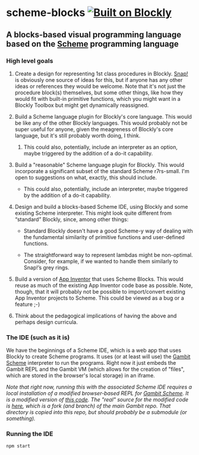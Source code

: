 # scheme-blocks [![Built on Blockly](https://tinyurl.com/built-on-blockly)](https://github.com/google/blockly)
## A blocks-based visual programming language based on the [Scheme](https://en.wikipedia.org/wiki/Scheme_(programming_language)) programming language

### High level goals

1. Create a design for representing 1st class procedures in Blockly.  [Snap!](https://snap.berkeley.edu/) is obviously one source of ideas for this, but if anyone has any other ideas or references they would be welcome.  Note that it's not just the procedure block(s) themselves, but some other things, like how they would fit with built-in primitive functions, which you might want in a Blockly Toolbox but might get dynamically reassigned.

2. Build a Scheme language plugin for Blockly's core language.  This would be like any of the other Blockly languages.  This would probably not be super useful for anyone, given the meagreness of Blockly's core language, but it's still probably worth doing, I think.

   1. This could also, potentially, include an interpreter as an option, maybe triggered by the addition of a do-it capability.

3. Build a "reasonable" Scheme language plugin for Blockly.  This would incorporate a significant subset of the standard Scheme r7rs-small.  I'm open to suggestions on what, exactly, this should include.

   * This could also, potentially, include an interpreter, maybe triggered by the addition of a do-it capability.

4. Design and build a blocks-based Scheme IDE, using Blockly and some existing Scheme interpreter.  This might look quite different from “standard” Blockly, since, among other things:

   * Standard Blockly doesn't have a good Scheme-y way of  dealing with the fundamental similarity of primitive functions and user-defined functions.
   
   * The straightforward way to represent lambdas might be non-optimal.  Consider, for example, if we wanted to handle them similarly to Snap!’s grey rings.

5. Build a version of [App Inventor](https://appinventor.mit.edu) that uses Scheme Blocks.  This would reuse as much of the existing App Inventor code base as possible.  Note, though, that it will probably not be possible to import/convert existing App Inventor projects to Scheme. This could be viewed as a bug or a feature ;-)

6. Think about the pedagogical implications of having the above and perhaps design curricula.

### The IDE (such as it is)

We have the beginnings of a Scheme IDE, which is a web app that uses Blockly to create Scheme programs.
It uses (or at least will use) the [Gambit Scheme](https://gambitscheme.org/) interpreter to run the programs.
Right now it just embeds the Gambit REPL and the Gambit VM (which allows for the creation of "files", which
are stored in the browser's local storage) in an iframe.

_Note that right now, running this with the associated Scheme IDE requires a local installation of
a modified browser-based REPL for [Gambit Scheme](https://gambitscheme.org/).  It is a modified version of [this code](https://github.com/gambit/gambit/tree/master/contrib/try).
The "real" source for the modified code is [here](https://github.com/mark-friedman/gambit/tree/scheme-blocks-changes/contrib/try),
which is a fork (and branch) of the main Gambit repo.  That directory is copied into this repo, but should probably be
a submodule (or something)._

### Running the IDE

```
npm start
```

